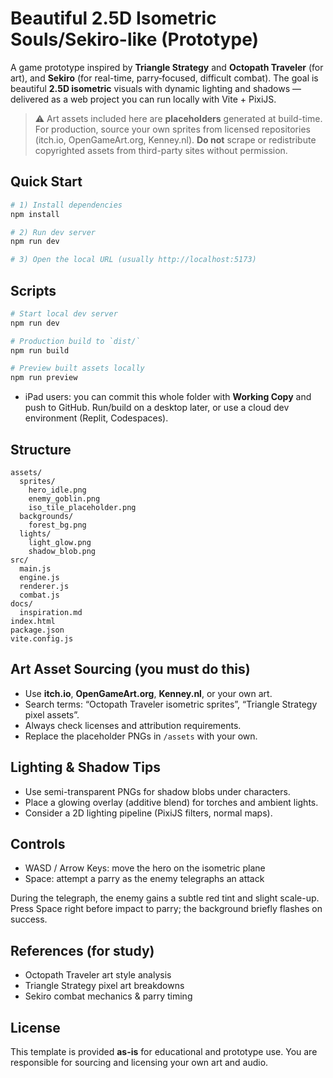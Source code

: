 # Beautiful 2.5D Isometric Souls/Sekiro-like (Prototype)

A game prototype inspired by **Triangle Strategy** and **Octopath Traveler** (for art),
and **Sekiro** (for real-time, parry‑focused, difficult combat). The goal is beautiful
**2.5D isometric** visuals with dynamic lighting and shadows — delivered as a web project
you can run locally with Vite + PixiJS.

> ⚠️ Art assets included here are **placeholders** generated at build-time.
> For production, source your own sprites from licensed repositories (itch.io,
> OpenGameArt.org, Kenney.nl). **Do not** scrape or redistribute copyrighted
> assets from third-party sites without permission.

## Quick Start
```bash
# 1) Install dependencies
npm install

# 2) Run dev server
npm run dev

# 3) Open the local URL (usually http://localhost:5173)
```

## Scripts

```bash
# Start local dev server
npm run dev

# Production build to `dist/`
npm run build

# Preview built assets locally
npm run preview
```

- iPad users: you can commit this whole folder with **Working Copy** and push to GitHub.
  Run/build on a desktop later, or use a cloud dev environment (Replit, Codespaces).

## Structure

```
assets/
  sprites/
    hero_idle.png
    enemy_goblin.png
    iso_tile_placeholder.png
  backgrounds/
    forest_bg.png
  lights/
    light_glow.png
    shadow_blob.png
src/
  main.js
  engine.js
  renderer.js
  combat.js
docs/
  inspiration.md
index.html
package.json
vite.config.js
```

## Art Asset Sourcing (you must do this)
- Use **itch.io**, **OpenGameArt.org**, **Kenney.nl**, or your own art.
- Search terms: “Octopath Traveler isometric sprites”, “Triangle Strategy pixel assets”.
- Always check licenses and attribution requirements.
- Replace the placeholder PNGs in `/assets` with your own.

## Lighting & Shadow Tips
- Use semi-transparent PNGs for shadow blobs under characters.
- Place a glowing overlay (additive blend) for torches and ambient lights.
- Consider a 2D lighting pipeline (PixiJS filters, normal maps).

## Controls
- WASD / Arrow Keys: move the hero on the isometric plane
- Space: attempt a parry as the enemy telegraphs an attack

During the telegraph, the enemy gains a subtle red tint and slight scale-up.
Press Space right before impact to parry; the background briefly flashes on success.

## References (for study)
- Octopath Traveler art style analysis
- Triangle Strategy pixel art breakdowns
- Sekiro combat mechanics & parry timing

## License
This template is provided **as-is** for educational and prototype use.
You are responsible for sourcing and licensing your own art and audio.
